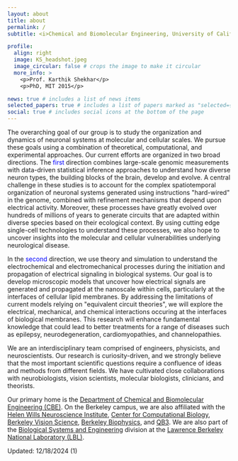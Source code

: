 ```yaml
---
layout: about
title: about
permalink: /
subtitle: <i>Chemical and Biomolecular Engineering, University of California Berkeley</i>

profile:
  align: right
  image: KS_headshot.jpeg
  image_circular: false # crops the image to make it circular
  more_info: >
    <p>Prof. Karthik Shekhar</p>
    <p>PhD, MIT 2015</p>

news: true # includes a list of news items
selected_papers: true # includes a list of papers marked as "selected={true}"
social: true # includes social icons at the bottom of the page
---
```


The overarching goal of our group is to study the organization and dynamics of neuronal systems at molecular and cellular scales. We pursue these goals using a combination of theoretical, computational, and experimental approaches. Our current efforts are organized in two broad directions. The <span style="color:blue">first</span> direction combines large-scale genomic measurements with data-driven statistical inference approaches to understand how diverse neuron types, the building blocks of the brain, develop and evolve. A central challenge in these studies is to account for the complex spatiotemporal organization of neuronal systems generated using instructions "hard-wired" in the genome, combined with refinement mechanisms that depend upon electrical activity. Moreover, these processes have greatly evolved over hundreds of millions of years to generate circuits that are adapted within diverse species based on their ecological context. By using cutting edge single-cell technologies to understand these processes, we also hope to uncover insights into the molecular and cellular vulnerabilities underlying neurological disease.   

In the <span style="color:blue">second</span> direction, we use theory and simulation to understand the electrochemical and electromechanical processes during the initiation and propagation of electrical signaling in biological systems. Our goal is to develop microscopic models that uncover how electrical signals are generated and propagated at the nanoscale within cells, particularly at the interfaces of cellular lipid membranes. By addressing the limitations of current models relying on "equivalent circuit theories", we will explore the electrical, mechanical, and chemical interactions occuring at the interfaces of biological membranes. This research will enhance fundamental knowledge that could lead to better treatments for a range of diseases such as epilepsy, neurodegeneration, cardiomyopathies, and channelopathies.

We are an interdisciplinary team comprised of engineers, physicists, and neuroscientists. Our research is curiosity-driven, and we strongly believe that the most important scientific questions require a confluence of ideas and methods from different fields. We have cultivated close collaborations with neurobiologists, vision scientists, molecular biologists, clinicians, and theorists.

Our primary home is the [Department of Chemical and Biomolecular Engineering (CBE)](https://chemistry.berkeley.edu/cbe). On the Berkeley campus, we are also affiliated with the [Helen Wills Neuroscience Institute](https://live-helen-wills-neuroscience-institute.pantheon.berkeley.edu), [Center for Computational Biology](https://ccb.berkeley.edu), [Berkeley Vision Science](https://vision.berkeley.edu/about-us/vision-science-program/), [Berkeley Biophysics](https://qb3.berkeley.edu/biophysics/), and [QB3](https://qb3.berkeley.edu). We are also part of the [Biological Systems and Engineering](https://biosciences.lbl.gov/bse/) division at the [Lawrence Berkeley National Laboratory (LBL)](https://www.lbl.gov).

Updated: 12/18/2024 (1)
